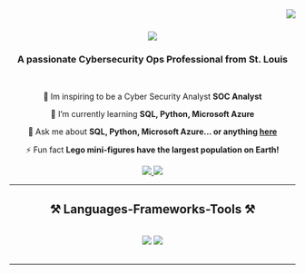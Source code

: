 <img align="right" src="https://visitor-badge.laobi.icu/badge?page_id=LeroneBeck1.Repository" />

<h1 align="center">
    <img src="https://readme-typing-svg.herokuapp.com/?font=Righteous&size=35&center=true&vCenter=true&width=500&height=70&duration=4000&lines=Hi+There!+👋;+I'm+Lerone+Beck!;" />
</h1>

<h3 align="center">A passionate Cybersecurity Ops Professional from St. Louis</h3>

<br/>

<div align="center">
 
 🔭 Im inspiring to be a Cyber Security Analyst **SOC Analyst**
 
 🌱 I’m currently learning **SQL, Python, Microsoft Azure**

💬 Ask me about **SQL, Python, Microsoft Azure... or anything [here](https://github.com/LeroneBeck1/Learning_coding.git)**

⚡ Fun fact **Lego mini-figures have the largest population on Earth!**

 </div>
 
<div align="center"> 
  <a href="mailto:leronebeck@gmail.com">
    <img src="https://img.shields.io/badge/Gmail-333333?style=for-the-badge&logo=gmail&logoColor=red" />
  </a>
  <a href="https://linkedin.com/in/Lerone.Beck" target="_blank">
    <img src="https://img.shields.io/badge/LinkedIn-0077B5?style=for-the-badge&logo=linkedin&logoColor=white" target="_blank" />
  </a>

  </a>
</div>

 <hr/>
 
<h2 align="center">⚒️ Languages-Frameworks-Tools ⚒️</h2>
<br/>
<div align="center">
    <img src="https://skillicons.dev/icons?i=vscode,github,bash,git" />
    <img src="https://skillicons.dev/icons?i=python,mysql,aws,azure" /><br>
</div>

<br/>
<hr/>
